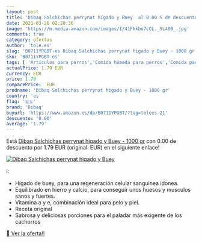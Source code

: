 ```yaml
---
layout: post
title: 'Dibaq Salchichas perrynat higado y Buey  al 0.00 % de descuento'
date: 2021-03-26 02:20:36
image: 'https://m.media-amazon.com/images/I/41Fkkbo7cCL._SL400_.jpg'
comments: true
category: ofertas
author: 'tole.es'
slug: 'B0711YPGBT-es Dibaq Salchichas perrynat higado y Buey - 1000 gr'
sku: 'B0711YPGBT-es'
tags: [ 'Artículos para perros','Comida húmeda para perros','Comida para perros','Productos para mascotas','dibaq','salchichas', ]
actualPrice: 1.79 EUR
currency: EUR
price: 1.79
comparePrice:  EUR
prodname: 'Dibaq Salchichas perrynat higado y Buey - 1000 gr'
country: 'es'
flag: '🇪🇸'
brand: 'Dibaq'
buyurl: 'https://www.amazon.es/dp/B0711YPGBT/?tag=tolees-21'
descuento: '0.00'
average: '1.79'
---
```


Está [Dibaq Salchichas perrynat higado y Buey - 1000 gr](https://www.amazon.es/dp/B0711YPGBT/?tag=tolees-21) con 0.00 de descuento por 1.79 EUR (original:  EUR) en el siguiente enlace!

[![Dibaq Salchichas perrynat higado y Buey ](https://m.media-amazon.com/images/I/41Fkkbo7cCL._SL400_.jpg)](https://www.amazon.es/dp/B0711YPGBT/?tag=tolees-21)

ℹ️:

- Hígado de buey, para una regeneración celular sanguinea idonea.
- Equilibrado en hierro y calcio, para conseguir unos huesos y musculos sanos y fuertes.
- Vitamina a y e, combinación ideal para pelo y piel.
- Receta original
- Sabrosa y deliciosas porciones para el paladar más exigente de los cachorros

[🛒 Ver la oferta!!](https://www.amazon.es/dp/B0711YPGBT/?tag=tolees-21)
